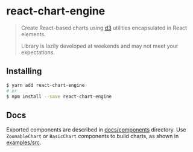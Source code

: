 # react-chart-engine

> Create React-based charts using [d3](https://d3js.org) utilities encapsulated in React elements.
>
> Library is lazily developed at weekends and may not meet your expectations.
>

## Installing

```sh
$ yarn add react-chart-engine
# or
$ npm install --save react-chart-engine
```

## Docs

Exported components are described in [docs/components](./docs/components) directory. Use `ZoomableChart` or `BasicChart` components to build charts, as shown in [examples/src](./examples/src).
